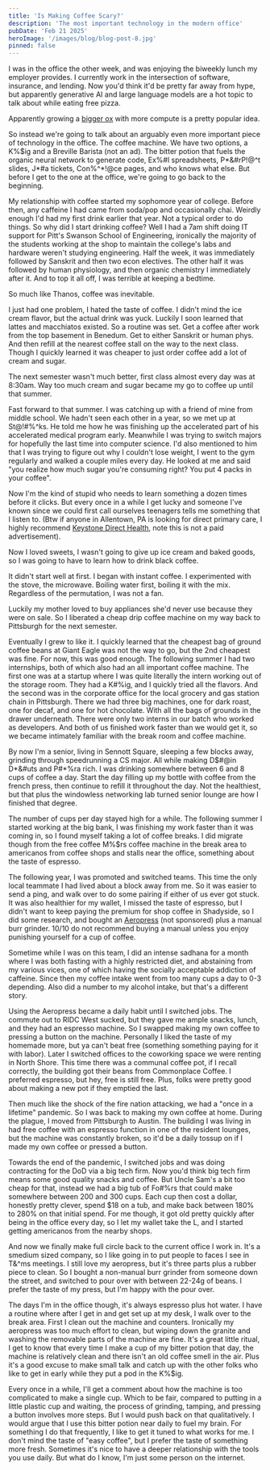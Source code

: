 ```yaml
---
title: 'Is Making Coffee Scary?'
description: 'The most important technology in the modern office'
pubDate: 'Feb 21 2025'
heroImage: '/images/blog/blog-post-8.jpg'
pinned: false
---
```


I was in the office the other week, and was enjoying the biweekly lunch my employer provides. I currently work in the intersection of software, insurance, and lending. Now you'd think it'd be pretty far away from hype, but apparently generative AI and large language models are a hot topic to talk about while eating free pizza.

Apparently growing a [bigger ox](https://rustyrohbot.com/blog/005-grow-a-bigger-ox/) with more compute is a pretty popular idea.

So instead we're going to talk about an arguably even more important piece of technology in the office. The coffee machine. We have two options, a K%$ig and a Breville Barista (not an ad). The bitter potion that fuels the organic neural network to generate code, Ex%#l spreadsheets, P*&#rP!@^t slides, J*#a tickets, Con%^*!@ce pages, and who knows what else. But before I get to the one at the office, we're going to go back to the beginning.

My relationship with coffee started my sophomore year of college. Before then, any caffeine I had came from soda/pop and occasionally chai. Weirdly enough I'd had my first drink earlier that year. Not a typical order to do things. So why did I start drinking coffee? Well I had a 7am shift doing IT support for Pitt's Swanson School of Engineering, ironically the majority of the students working at the shop to maintain the college's labs and hardware weren't studying engineering. Half the week, it was immediately followed by Sanskrit and then two econ electives. The other half it was followed by human physiology, and then organic chemistry I immediately after it. And to top it all off, I was terrible at keeping a bedtime.

So much like Thanos, coffee was inevitable.

I just had one problem, I hated the taste of coffee. I didn't mind the ice cream flavor, but the actual drink was yuck. Luckily I soon learned that lattes and macchiatos existed. So a routine was set. Get a coffee after work from the top basement in Benedum. Get to either Sanskrit or human phys. And then refill at the nearest coffee stall on the way to the next class. Though I quickly learned it was cheaper to just order coffee add a lot of cream and sugar.

The next semester wasn't much better, first class almost every day was at 8:30am. Way too much cream and sugar became my go to coffee up until that summer.

Fast forward to that summer. I was catching up with a friend of mine from middle school. We hadn't seen each other in a year, so we met up at St@!#%^ks. He told me how he was finishing up the accelerated part of his accelerated medical program early. Meanwhile I was trying to switch majors for hopefully the last time into computer science. I'd also mentioned to him that I was trying to figure out why I couldn't lose weight, I went to the gym regularly and walked a couple miles every day. He looked at me and said "you realize how much sugar you're consuming right? You put 4 packs in your coffee".

Now I'm the kind of stupid who needs to learn something a dozen times before it clicks. But every once in a while I get lucky and someone I've known since we could first call ourselves teenagers tells me something that I listen to. (Btw if anyone in Allentown, PA is looking for direct primary care, I highly recommend [Keystone Direct Health](https://www.keystonedirecthealth.com/), note this is not a paid advertisement).

Now I loved sweets, I wasn't going to give up ice cream and baked goods, so I was going to have to learn how to drink black coffee.

It didn't start well at first. I began with instant coffee. I experimented with the stove, the microwave. Boiling water first, boiling it with the mix. Regardless of the permutation, I was not a fan.

Luckily my mother loved to buy appliances she'd never use because they were on sale. So I liberated a cheap drip coffee machine on my way back to Pittsburgh for the next semester.

Eventually I grew to like it. I quickly learned that the cheapest bag of ground coffee beans at Giant Eagle was not the way to go, but the 2nd cheapest was fine. For now, this was good enough. The following summer I had two internships, both of which also had an all important coffee machine. The first one was at a startup where I was quite literally the intern working out of the storage room. They had a K#%ig, and I quickly tried all the flavors. And the second was in the corporate office for the local grocery and gas station chain in Pittsburgh. There we had three big machines, one for dark roast, one for decaf, and one for hot chocolate. With all the bags of grounds in the drawer underneath. There were only two interns in our batch who worked as developers. And both of us finished work faster than we would get it, so we became intimately familiar with the break room and coffee machine.

By now I'm a senior, living in Sennott Square, sleeping a few blocks away, grinding through speedrunning a CS major. All while making D$#@in D*&#uts and P#*%ra rich. I was drinking somewhere between 6 and 8 cups of coffee a day. Start the day filling up my bottle with coffee from the french press, then continue to refill it throughout the day. Not the healthiest, but that plus the windowless networking lab turned senior lounge are how I finished that degree.

The number of cups per day stayed high for a while. The following summer I started working at the big bank, I was finishing my work faster than it was coming in, so I found myself taking a lot of coffee breaks. I did migrate though from the free coffee M%$rs coffee machine in the break area to americanos from coffee shops and stalls near the office, something about the taste of espresso.

The following year, I was promoted and switched teams. This time the only local teammate I had lived about a block away from me. So it was easier to send a ping, and walk over to do some pairing if either of us ever got stuck. It was also healthier for my wallet, I missed the taste of espresso, but I didn't want to keep paying the premium for shop coffee in Shadyside, so I did some research, and bought an [Aeropress](https://aeropress.com/) (not sponsored) plus a manual burr grinder. 10/10 do not recommend buying a manual unless you enjoy punishing yourself for a cup of coffee.

Sometime while I was on this team, I did an intense sadhana for a month where I was both fasting with a highly restricted diet, and abstaining from my various vices, one of which having the socially acceptable addiction of caffeine. Since then my coffee intake went from too many cups a day to 0-3 depending. Also did a number to my alcohol intake, but that's a different story.

Using the Aeropress became a daily habit until I switched jobs. The commute out to RIDC West sucked, but they gave me ample snacks, lunch, and they had an espresso machine. So I swapped making my own coffee to pressing a button on the machine. Personally I liked the taste of my homemade more, but ya can't beat free (something something paying for it with labor). Later I switched offices to the coworking space we were renting in North Shore. This time there was a communal coffee pot, if I recall correctly, the building got their beans from Commonplace Coffee. I preferred espresso, but hey, free is still free. Plus, folks were pretty good about making a new pot if they emptied the last.

Then much like the shock of the fire nation attacking, we had a "once in a lifetime" pandemic. So I was back to making my own coffee at home. During the plague, I moved from Pittsburgh to Austin. The building I was living in had free coffee with an espresso function in one of the resident lounges, but the machine was constantly broken, so it'd be a daily tossup on if I made my own coffee or pressed a button.

Towards the end of the pandemic, I switched jobs and was doing contracting for the DoD via a big tech firm. Now you'd think big tech firm means some good quality snacks and coffee. But Uncle Sam's a bit too cheap for that, instead we had a big tub of Fo#%rs that could make somewhere between 200 and 300 cups. Each cup then cost a dollar, honestly pretty clever, spend $18 on a tub, and make back between 180% to 280% on that initial spend. For me though, it got old pretty quickly after being in the office every day, so I let my wallet take the L, and I started getting americanos from the nearby shops.

And now we finally make full circle back to the current office I work in. It's a smedium sized company, so I like going in to put people to faces I see in T&^ms meetings. I still love my aeropress, but it's three parts plus a rubber piece to clean. So I bought a non-manual burr grinder from someone down the street, and switched to pour over with between 22-24g of beans. I prefer the taste of my press, but I'm happy with the pour over.

The days I'm in the office though, it's always espresso plus hot water. I have a routine where after I get in and get set up at my desk, I walk over to the break area. First I clean out the machine and counters. Ironically my aeropress was too much effort to clean, but wiping down the granite and washing the removable parts of the machine are fine. It's a great little ritual, I get to know that every time I make a cup of my bitter potion that day, the machine is relatively clean and there isn't an old coffee smell in the air. Plus it's a good excuse to make small talk and catch up with the other folks who like to get in early while they put a pod in the K%$ig.

Every once in a while, I'll get a comment about how the machine is too complicated to make a single cup. Which to be fair, compared to putting in a little plastic cup and waiting, the process of grinding, tamping, and pressing a button involves more steps. But I would push back on that qualitatively. I would argue that I use this bitter potion near daily to fuel my brain. For something I do that frequently, I like to get it tuned to what works for me. I don't mind the taste of "easy coffee", but I prefer the taste of something more fresh. Sometimes it's nice to have a deeper relationship with the tools you use daily. But what do I know, I'm just some person on the internet.



